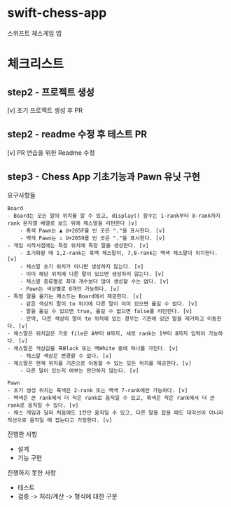 # swift-chess-app
스위프트 체스게임 앱

# 체크리스트
## step2 - 프로젝트 생성
[v] 초기 프로젝트 생성 후 PR

## step2 - readme 수정 후 테스트 PR
[v] PR 연습을 위한 Readme 수정

## step3 - Chess App 기초기능과 Pawn 유닛 구현

요구사항들
```
Board
- Board는 모든 말의 위치를 알 수 있고, display() 함수는 1-rank부터 8-rank까지 rank 문자열 배열로 보드 위에 체스말을 리턴한다 [v]
    - 흑색 Pawn는 ♟ U+265F를 빈 곳은 "."을 표시한다. [v]
    - 백색 Pawn는 ♙ U+2659를 빈 곳은 "."을 표시한다. [v]
- 게임 시작시점에는 특정 위치에 특정 말을 생성한다. [v]
    - 초기화할 때 1,2-rank는 흑백 체스말이, 7,8-rank는 백색 체스말이 위치한다. [v]
    - 체스말 초기 위치가 아니면 생성하지 않는다. [v]
    - 이미 해당 위치에 다른 말이 있으면 생성하지 않는다. [v]
    - 체스말 종류별로 최대 개수보다 많이 생성할 수는 없다. [v]
    - Pawn는 색상별로 8개만 가능하다. [v]
- 특정 말을 옮기는 메소드는 Board에서 제공한다. [v]
    - 같은 색상의 말이 to 위치에 다른 말이 이미 있으면 옮길 수 없다. [v]
    - 말을 옮길 수 있으면 true, 옮길 수 없으면 false를 리턴한다. [v]
    - 만약, 다른 색상의 말이 to 위치에 있는 경우는 기존에 있던 말을 제거하고 이동한다. [v]
- 체스말은 위치값은 가로 file은 A부터 H까지, 세로 rank는 1부터 8까지 입력이 가능하다. [v]
- 체스말은 색상값을 흑Black 또는 백White 중에 하나를 가진다. [v]
    - 체스말 색상은 변경할 수 없다. [v]
- 체스말은 현재 위치를 기준으로 이동할 수 있는 모든 위치를 제공한다. [v]
    - 다른 말이 있는지 여부는 판단하지 않는다. [v]

Pawn
- 초기 생성 위치는 흑색은 2-rank 또는 백색 7-rank에만 가능하다. [v]
- 백색은 큰 rank에서 더 작은 rank로 움직일 수 있고, 흑색은 작은 rank에서 더 큰 rank로 움직일 수 있다. [v]
- 체스 게임과 달리 처음에도 1칸만 움직일 수 있고, 다른 말을 잡을 때도 대각선이 아니라 직선으로 움직일 때 잡는다고 가정한다. [v]
```

진행한 사항
* 설계
* 기능 구현

진행하지 못한 사항
* 테스트
* 검증 -> 처리/계산 -> 형식에 대한 구분